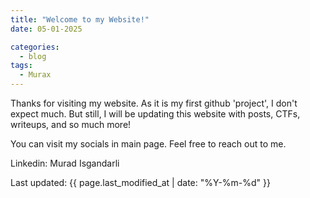 ```yaml
---
title: "Welcome to my Website!"
date: 05-01-2025

categories:
  - blog
tags:
  - Murax
---
```


Thanks for visiting my website. As it is my first github 'project', I don't expect much. But still, I will be updating this website with posts, CTFs, writeups, and so much more!

You can visit my socials in main page.
Feel free to reach out to me. 

Linkedin: Murad Isgandarli

Last updated: {{ page.last_modified_at | date: "%Y-%m-%d" }}
